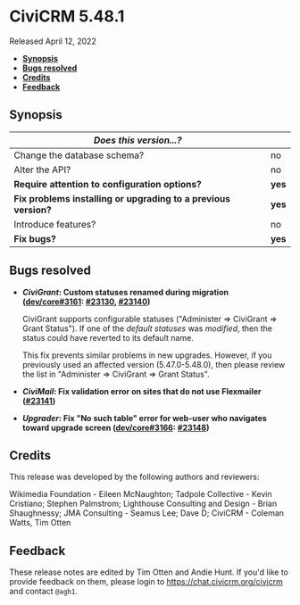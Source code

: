 # CiviCRM 5.48.1

Released April 12, 2022

- **[Synopsis](#synopsis)**
- **[Bugs resolved](#bugs)**
- **[Credits](#credits)**
- **[Feedback](#feedback)**

## <a name="synopsis"></a>Synopsis

| *Does this version...?*                                         |          |
| --------------------------------------------------------------- | -------- |
| Change the database schema?                                     | no       |
| Alter the API?                                                  | no       |
| **Require attention to configuration options?**                 | **yes**  |
| **Fix problems installing or upgrading to a previous version?** | **yes**  |
| Introduce features?                                             | no       |
| **Fix bugs?**                                                   | **yes**  |

## <a name="bugs"></a>Bugs resolved

* **_CiviGrant_: Custom statuses renamed during migration ([dev/core#3161](https://lab.civicrm.org/dev/core/-/issues/3161): [#23130](https://github.com/civicrm/civicrm-core/pull/23130), [#23140](https://github.com/civicrm/civicrm-core/pull/23140))**

  CiviGrant supports configurable statuses ("Administer => CiviGrant => Grant Status").  If one of the _default statuses_ was
  _modified_, then the status could have reverted to its default name.

  This fix prevents similar problems in new upgrades.  However, if you previously used an affected version (5.47.0-5.48.0),
  then please review the list in "Administer => CiviGrant => Grant Status".

* **_CiviMail_: Fix validation error on sites that do not use Flexmailer ([#23141](https://github.com/civicrm/civicrm-core/pull/23141))**
* **_Upgrader_: Fix "No such table" error for web-user who navigates toward upgrade screen ([dev/core#3166](https://lab.civicrm.org/dev/core/-/issues/3166): [#23148](https://github.com/civicrm/civicrm-core/pull/23148))**

## <a name="credits"></a>Credits

This release was developed by the following authors and reviewers:

Wikimedia Foundation - Eileen McNaughton; Tadpole Collective - Kevin Cristiano; Stephen
Palmstrom; Lighthouse Consulting and Design - Brian Shaughnessy; JMA Consulting - Seamus
Lee; Dave D; CiviCRM - Coleman Watts, Tim Otten

## <a name="feedback"></a>Feedback

These release notes are edited by Tim Otten and Andie Hunt.  If you'd like to
provide feedback on them, please login to https://chat.civicrm.org/civicrm and
contact `@agh1`.
